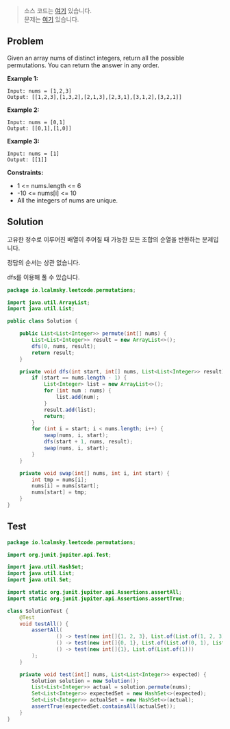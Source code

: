 > 소스 코드는 [여기](https://github.com/lcalmsky/leetcode/blob/master/src/main/java/io/lcalmsky/leetcode/permutations/Solution.java) 있습니다.  
> 문제는 [여기](https://leetcode.com/problems/permutations/) 있습니다.

## Problem

Given an array nums of distinct integers, return all the possible permutations. You can return the answer in any order.

**Example 1:**
```text
Input: nums = [1,2,3]
Output: [[1,2,3],[1,3,2],[2,1,3],[2,3,1],[3,1,2],[3,2,1]]
```

**Example 2:**
```text
Input: nums = [0,1]
Output: [[0,1],[1,0]]
```

**Example 3:**
```text
Input: nums = [1]
Output: [[1]]
```

**Constraints:**

* 1 <= nums.length <= 6
* -10 <= nums[i] <= 10
* All the integers of nums are unique.

## Solution

고유한 정수로 이루어진 배열이 주어질 때 가능한 모든 조합의 순열을 반환하는 문제입니다.

정답의 순서는 상관 없습니다.

dfs를 이용해 풀 수 있습니다.

```java
package io.lcalmsky.leetcode.permutations;

import java.util.ArrayList;
import java.util.List;

public class Solution {

    public List<List<Integer>> permute(int[] nums) {
        List<List<Integer>> result = new ArrayList<>();
        dfs(0, nums, result);
        return result;
    }

    private void dfs(int start, int[] nums, List<List<Integer>> result) {
        if (start == nums.length - 1) {
            List<Integer> list = new ArrayList<>();
            for (int num : nums) {
                list.add(num);
            }
            result.add(list);
            return;
        }
        for (int i = start; i < nums.length; i++) {
            swap(nums, i, start);
            dfs(start + 1, nums, result);
            swap(nums, i, start);
        }
    }

    private void swap(int[] nums, int i, int start) {
        int tmp = nums[i];
        nums[i] = nums[start];
        nums[start] = tmp;
    }
}

```

## Test

```java
package io.lcalmsky.leetcode.permutations;

import org.junit.jupiter.api.Test;

import java.util.HashSet;
import java.util.List;
import java.util.Set;

import static org.junit.jupiter.api.Assertions.assertAll;
import static org.junit.jupiter.api.Assertions.assertTrue;

class SolutionTest {
    @Test
    void testAll() {
        assertAll(
                () -> test(new int[]{1, 2, 3}, List.of(List.of(1, 2, 3), List.of(1, 3, 2), List.of(2, 1, 3), List.of(2, 3, 1), List.of(3, 1, 2), List.of(3, 2, 1))),
                () -> test(new int[]{0, 1}, List.of(List.of(0, 1), List.of(1, 0))),
                () -> test(new int[]{1}, List.of(List.of(1)))
        );
    }

    private void test(int[] nums, List<List<Integer>> expected) {
        Solution solution = new Solution();
        List<List<Integer>> actual = solution.permute(nums);
        Set<List<Integer>> expectedSet = new HashSet<>(expected);
        Set<List<Integer>> actualSet = new HashSet<>(actual);
        assertTrue(expectedSet.containsAll(actualSet));
    }
}
```